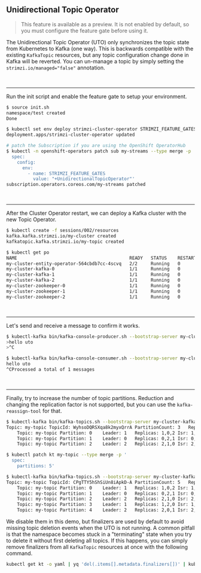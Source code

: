 ## Unidirectional Topic Operator

> This feature is available as a preview.
> It is not enabled by default, so you must configure the feature gate before using it.

The Unidirectional Topic Operator (UTO) only synchronizes the topic state from Kubernetes to Kafka (one way).
This is backwards compatible with the existing `KafkaTopic` resources, but any topic configuration change done in Kafka will be reverted.
You can un-manage a topic by simply setting the `strimzi.io/managed="false"` annotation.

<br>

---
Run the init script and enable the feature gate to setup your environment.

```sh
$ source init.sh
namespace/test created
Done

$ kubectl set env deploy strimzi-cluster-operator STRIMZI_FEATURE_GATES="+UnidirectionalTopicOperator"
deployment.apps/strimzi-cluster-operator updated

# patch the Subscription if you are using the OpenShift OperatorHub
$ kubectl -n openshift-operators patch sub my-streams --type merge -p '
  spec:
    config:
      env:
        - name: STRIMZI_FEATURE_GATES
          value: "+UnidirectionalTopicOperator"'
subscription.operators.coreos.com/my-streams patched
```

<br>

---
After the Cluster Operator restart, we can deploy a Kafka cluster with the new Topic Operator.

```sh
$ kubectl create -f sessions/002/resources
kafka.kafka.strimzi.io/my-cluster created
kafkatopic.kafka.strimzi.io/my-topic created

$ kubectl get po
NAME                                          READY   STATUS    RESTARTS   AGE
my-cluster-entity-operator-564cbdb7cc-4scvq   2/2     Running   0          35s
my-cluster-kafka-0                            1/1     Running   0          64s
my-cluster-kafka-1                            1/1     Running   0          64s
my-cluster-kafka-2                            1/1     Running   0          64s
my-cluster-zookeeper-0                        1/1     Running   0          100s
my-cluster-zookeeper-1                        1/1     Running   0          100s
my-cluster-zookeeper-2                        1/1     Running   0          100s
```

<br>

---
Let's send and receive a message to confirm it works.

```sh
$ kubectl-kafka bin/kafka-console-producer.sh --bootstrap-server my-cluster-kafka-bootstrap:9092 --topic my-topic
>hello uto
>^C

$ kubectl-kafka bin/kafka-console-consumer.sh --bootstrap-server my-cluster-kafka-bootstrap:9092 --topic my-topic --from-beginning
hello uto
^CProcessed a total of 1 messages
```

<br>

---
Finally, try to increase the number of topic partitions.
Reduction and changing the replication factor is not supported, but you can use the `kafka-reassign-tool` for that.

```sh
$ kubectl-kafka bin/kafka-topics.sh --bootstrap-server my-cluster-kafka-bootstrap:9092 --topic my-topic --describe
Topic: my-topic	TopicId: WyhsoDQRSXqa8k2myxQrrA	PartitionCount: 3	ReplicationFactor: 3	Configs: min.insync.replicas=2,message.format.version=3.0-IV1
	Topic: my-topic	Partition: 0	Leader: 1	Replicas: 1,0,2	Isr: 1,0,2
	Topic: my-topic	Partition: 1	Leader: 0	Replicas: 0,2,1	Isr: 0,2,1
	Topic: my-topic	Partition: 2	Leader: 2	Replicas: 2,1,0	Isr: 2,1,0

$ kubectl patch kt my-topic --type merge -p '
  spec:
    partitions: 5'

$ kubectl-kafka bin/kafka-topics.sh --bootstrap-server my-cluster-kafka-bootstrap:9092 --topic my-topic --describe
Topic: my-topic	TopicId: CPgTTY5hShSiUn8iApkD-A	PartitionCount: 5	ReplicationFactor: 3	Configs: min.insync.replicas=2,message.format.version=3.0-IV1
	Topic: my-topic	Partition: 0	Leader: 1	Replicas: 1,0,2	Isr: 1,0,2
	Topic: my-topic	Partition: 1	Leader: 0	Replicas: 0,2,1	Isr: 0,2,1
	Topic: my-topic	Partition: 2	Leader: 2	Replicas: 2,1,0	Isr: 2,1,0
	Topic: my-topic	Partition: 3	Leader: 1	Replicas: 1,2,0	Isr: 1,2,0
	Topic: my-topic	Partition: 4	Leader: 2	Replicas: 2,0,1	Isr: 2,0,1
```

We disable them in this demo, but finalizers are used by default to avoid missing topic deletion events when the UTO is not running.
A common pitfall is that the namespace becomes stuck in a "terminating" state when you try to delete it without first deleting all topics.
If this happens, you can simply remove finalizers from all `KafkaTopic` resources at once with the following command.

```sh
kubectl get kt -o yaml | yq 'del(.items[].metadata.finalizers[])' | kubectl apply -f -
```
